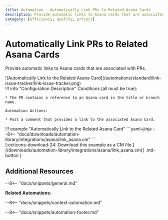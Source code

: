 ```yaml
---
title: Automation - Automatically Link PRs to Related Asana Cards
description: Provide automatic links to Asana cards that are associated with PRs.
category: [efficiency, quality, project]
---
```

# Automatically Link PRs to Related Asana Cards
<!-- --8<-- [start:example]-->
Provide automatic links to Asana cards that are associated with PRs.

<div class="automationImage" markdown="1">
![Automatically Link to the Related Asana Card](/automations/standard/link-issue-tracker/link-issue-tracker.png)
</div>
<div class="automationDescription" markdown="1">
!!! info "Configuration Description"
    Conditions (all must be true):

    * The PR contains a reference to an Asana card in the title or branch name.

    Automation Actions:

    * Post a comment that provides a link to the associated Asana Card.

</div>
<div class="automationExample" markdown="1">
!!! example "Automatically Link to the Related Asana Card"
    ```yaml+jinja
    --8<-- "docs/downloads/automation-library/integrations/asana/link_asana.cm"
    ```
    <div class="result" markdown>
      <span>
      [:octicons-download-24: Download this example as a CM file.](/downloads/automation-library/integrations/asana/link_asana.cm){ .md-button }
      </span>
    </div>
</div>
<!-- --8<-- [end:example]-->

## Additional Resources

--8<-- "docs/snippets/general.md"

**Related Automations**:

--8<-- "docs/snippets/context-automation.md"

--8<-- "docs/snippets/automation-footer.md"
